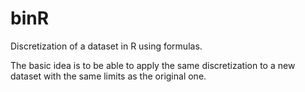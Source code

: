 # binR
Discretization of a dataset in R using formulas.

The basic idea is to be able to apply the same discretization to a new dataset with the same limits as the original one.
